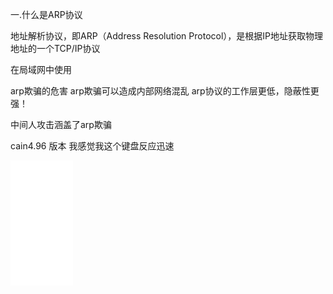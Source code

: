 一.什么是ARP协议

地址解析协议，即ARP（Address Resolution Protocol），是根据IP地址获取物理地址的一个TCP/IP协议

在局域网中使用

arp欺骗的危害
arp欺骗可以造成内部网络混乱
arp协议的工作层更低，隐蔽性更强！

中间人攻击涵盖了arp欺骗


cain4.96 版本
我感觉我这个键盘反应迅速









<iframe src="//player.bilibili.com/player.html?aid=69917775&bvid=BV1UE411Q7aw&cid=121149661&page=2" scrolling="no" border="0" frameborder="no" framespacing="0" allowfullscreen="true" width="100px" height="200px"> </iframe>

